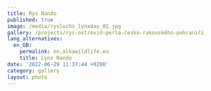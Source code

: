 ```yaml
---
title: Rys Nando
published: true
image: /media/rysluchs_lynxday_01.jpg
gallery: /projects/rys-ostrovid-perla-česko-rakouského-pohraničí
lang_alternatives:
  en_GB:
    permalink: en.alkawildlife.eu
    title: Lynx Nando
date: '2022-06-29 11:37:44 +0200'
category: gallery
layout: photo
---
```


